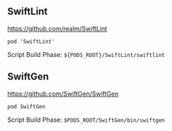 ## SwiftLint
https://github.com/realm/SwiftLint

`pod 'SwiftLint'`

Script Build Phase: `${PODS_ROOT}/SwiftLint/swiftlint`

## SwiftGen
https://github.com/SwiftGen/SwiftGen

`pod SwiftGen`

Script Build Phase: `$PODS_ROOT/SwiftGen/bin/swiftgen`
